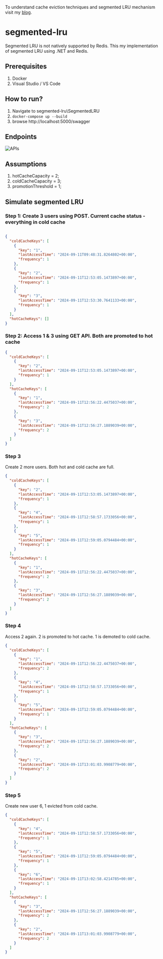 To understand cache eviction techniques and segmented LRU mechanism visit my [blog](https://techanalogy.blog/cache-eviction-policies/).

# segmented-lru

Segmented LRU is not natively supported by Redis. This my implementation of segmented LRU using .NET and Redis.

## Prerequisites

1. Docker
2. Visual Studio / VS Code

## How to run?

1. Navigate to segmented-lru\SegmentedLRU
2. `docker-compose up --build`
3. browse http://localhost:5000/swagger

## Endpoints

![APIs](https://github.com/user-attachments/assets/d26aed77-02e5-4073-bca5-112d86460026)

## Assumptions

1. hotCacheCapacity = 2;  
2. coldCacheCapacity = 3;
3. promotionThreshold = 1;

## Simulate segmented LRU

### Step 1: Create 3 users using POST. Current cache status - everything in cold cache

```json

{
  "coldCacheKeys": [
    {
      "key": "1",
      "lastAccessTime": "2024-09-11T09:48:31.8264802+00:00",
      "frequency": 1
    },
    {
      "key": "2",
      "lastAccessTime": "2024-09-11T12:53:05.1473897+00:00",
      "frequency": 1
    },
    {
      "key": "3",
      "lastAccessTime": "2024-09-11T12:53:30.7641133+00:00",
      "frequency": 1
    }
  ],
  "hotCacheKeys": []
}
```

### Step 2: Access 1 & 3 using GET API. Both are promoted to hot cache

```json
{
  "coldCacheKeys": [
    {
      "key": "2",
      "lastAccessTime": "2024-09-11T12:53:05.1473897+00:00",
      "frequency": 1
    }
  ],
  "hotCacheKeys": [
    {
      "key": "1",
      "lastAccessTime": "2024-09-11T12:56:22.4475037+00:00",
      "frequency": 2
    },
    {
      "key": "3",
      "lastAccessTime": "2024-09-11T12:56:27.1889039+00:00",
      "frequency": 2
    }
  ]
}
```

### Step 3

Create 2 more users. Both hot and cold cache are full.

```json
{
  "coldCacheKeys": [
    {
      "key": "2",
      "lastAccessTime": "2024-09-11T12:53:05.1473897+00:00",
      "frequency": 1
    },
    {
      "key": "4",
      "lastAccessTime": "2024-09-11T12:58:57.1733056+00:00",
      "frequency": 1
    },
    {
      "key": "5",
      "lastAccessTime": "2024-09-11T12:59:05.0794484+00:00",
      "frequency": 1
    }
  ],
  "hotCacheKeys": [
    {
      "key": "1",
      "lastAccessTime": "2024-09-11T12:56:22.4475037+00:00",
      "frequency": 2
    },
    {
      "key": "3",
      "lastAccessTime": "2024-09-11T12:56:27.1889039+00:00",
      "frequency": 2
    }
  ]
}
```

### Step 4

Access 2 again. 2 is promoted to hot cache. 1 is demoted to cold cache.
```json
{
  "coldCacheKeys": [
    {
      "key": "1",
      "lastAccessTime": "2024-09-11T12:56:22.4475037+00:00",
      "frequency": 2
    },
    {
      "key": "4",
      "lastAccessTime": "2024-09-11T12:58:57.1733056+00:00",
      "frequency": 1
    },
    {
      "key": "5",
      "lastAccessTime": "2024-09-11T12:59:05.0794484+00:00",
      "frequency": 1
    }
  ],
  "hotCacheKeys": [
    {
      "key": "3",
      "lastAccessTime": "2024-09-11T12:56:27.1889039+00:00",
      "frequency": 2
    },
    {
      "key": "2",
      "lastAccessTime": "2024-09-11T13:01:03.9908779+00:00",
      "frequency": 2
    }
  ]
}
```

### Step 5

Create new user 6, 1 evicted from cold cache.

```json
{
  "coldCacheKeys": [
    {
      "key": "4",
      "lastAccessTime": "2024-09-11T12:58:57.1733056+00:00",
      "frequency": 1
    },
    {
      "key": "5",
      "lastAccessTime": "2024-09-11T12:59:05.0794484+00:00",
      "frequency": 1
    },
    {
      "key": "6",
      "lastAccessTime": "2024-09-11T13:02:58.4214785+00:00",
      "frequency": 1
    }
  ],
  "hotCacheKeys": [
    {
      "key": "3",
      "lastAccessTime": "2024-09-11T12:56:27.1889039+00:00",
      "frequency": 2
    },
    {
      "key": "2",
      "lastAccessTime": "2024-09-11T13:01:03.9908779+00:00",
      "frequency": 2
    }
  ]
}
```

